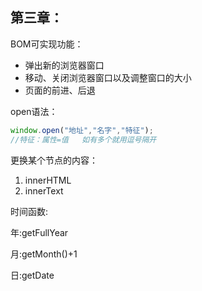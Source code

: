 ## 第三章：

BOM可实现功能：

- 弹出新的浏览器窗口
- 移动、关闭浏览器窗口以及调整窗口的大小
- 页面的前进、后退



open语法：

```javascript
window.open("地址","名字","特征");
//特征：属性=值   如有多个就用逗号隔开
```



更换某个节点的内容：

1. innerHTML
2. innerText



时间函数:

年:getFullYear

月:getMonth()+1

日:getDate